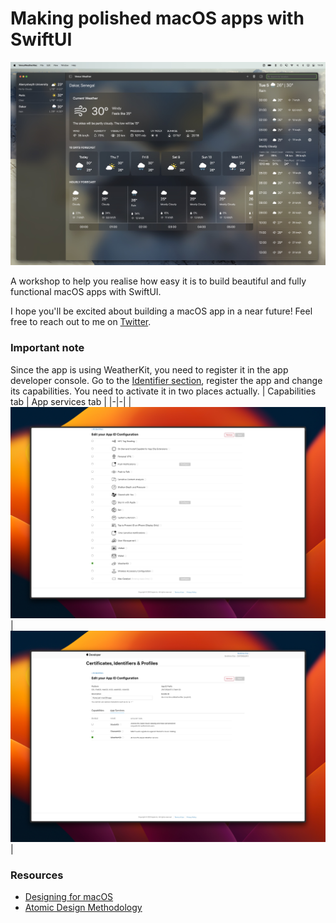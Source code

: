 # Making polished macOS apps with SwiftUI
<img src="images/screenshot.jpeg" />

A workshop to help you realise how easy it is to build beautiful and fully functional macOS apps with SwiftUI.

I hope you'll be excited about building a macOS app in a near future! Feel free to reach out to me on [Twitter](https://x.com/bionik6).

### Important note
Since the app is using WeatherKit, you need to register it in the app developer console.
Go to the [Identifier section](https://developer.apple.com/account/resources/identifiers/list), register the app and change its capabilities. You need to activate it in two places actually.
| Capabilities tab | App services tab |
|-|-|
| <img src="images/capabilities.jpeg" /> | <img src="images/app-services.jpeg" /> |


### Resources
- [Designing for macOS](https://developer.apple.com/design/human-interface-guidelines/designing-for-macos)
- [Atomic Design Methodology](https://atomicdesign.bradfrost.com/chapter-2/)
